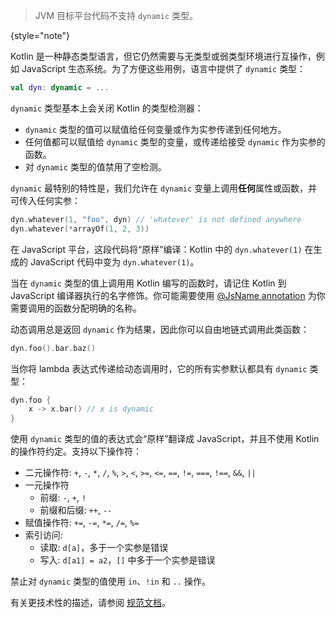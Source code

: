[//]: # (title: 动态类型)

> JVM 目标平台代码不支持 `dynamic` 类型。
>
{style="note"}

Kotlin 是一种静态类型语言，但它仍然需要与无类型或弱类型环境进行互操作，例如 JavaScript 生态系统。为了方便这些用例，语言中提供了 `dynamic` 类型：

```kotlin
val dyn: dynamic = ...
```

`dynamic` 类型基本上会关闭 Kotlin 的类型检测器：

- `dynamic` 类型的值可以赋值给任何变量或作为实参传递到任何地方。
- 任何值都可以赋值给 `dynamic` 类型的变量，或传递给接受 `dynamic` 作为实参的函数。
- 对 `dynamic` 类型的值禁用了空检测。

`dynamic` 最特别的特性是，我们允许在 `dynamic` 变量上调用**任何**属性或函数，并可传入任何实参：

```kotlin
dyn.whatever(1, "foo", dyn) // 'whatever' is not defined anywhere
dyn.whatever(*arrayOf(1, 2, 3))
```

在 JavaScript 平台，这段代码将“原样”编译：Kotlin 中的 `dyn.whatever(1)` 在生成的 JavaScript 代码中变为 `dyn.whatever(1)`。

当在 `dynamic` 类型的值上调用用 Kotlin 编写的函数时，请记住 Kotlin 到 JavaScript 编译器执行的名字修饰。你可能需要使用 [@JsName annotation](js-to-kotlin-interop.md#jsname-annotation) 为你需要调用的函数分配明确的名称。

动态调用总是返回 `dynamic` 作为结果，因此你可以自由地链式调用此类函数：

```kotlin
dyn.foo().bar.baz()
```

当你将 lambda 表达式传递给动态调用时，它的所有实参默认都具有 `dynamic` 类型：

```kotlin
dyn.foo {
    x -> x.bar() // x is dynamic
}
```

使用 `dynamic` 类型的值的表达式会“原样”翻译成 JavaScript，并且不使用 Kotlin 的操作符约定。支持以下操作符：

*   二元操作符: `+`, `-`, `*`, `/`, `%`, `>`, `<`, `>=`, `<=`, `==`, `!=`, `===`, `!==`, `&&`, `||`
*   一元操作符
    *   前缀: `-`, `+`, `!`
    *   前缀和后缀: `++`, `--`
*   赋值操作符: `+=`, `-=`, `*=`, `/=`, `%=`
*   索引访问:
    *   读取: `d[a]`，多于一个实参是错误
    *   写入: `d[a1] = a2`，`[]` 中多于一个实参是错误

禁止对 `dynamic` 类型的值使用 `in`、`!in` 和 `..` 操作。

有关更技术性的描述，请参阅 [规范文档](https://github.com/JetBrains/kotlin/blob/master/spec-docs/dynamic-types.md)。